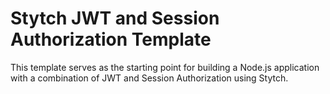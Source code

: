 # Stytch JWT and Session Authorization Template

This template serves as the starting point for building a Node.js application with a combination of JWT and Session Authorization using Stytch.
